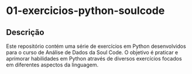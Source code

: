 # 01-exercicios-python-soulcode


## Descrição

Este repositório contém uma série de exercícios em Python desenvolvidos para o curso de Análise de Dados da Soul Code.
O objetivo é praticar e aprimorar habilidades em Python através de diversos exercícios focados em diferentes aspectos da linguagem.

